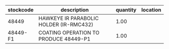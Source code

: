 |stockcode|description|quantity|location|
|---------|-----------|--------|--------|
|48449|HAWKEYE IR PARABOLIC HOLDER (IR-RMC432)|1.00||
|48449-F1|COATING OPERATION TO PRODUCE 48449-P1|1.00||
